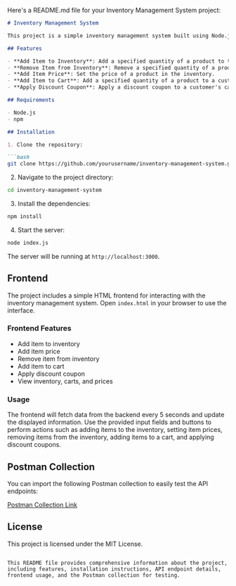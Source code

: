 Here's a README.md file for your Inventory Management System project:

```markdown
# Inventory Management System

This project is a simple inventory management system built using Node.js and Express. It allows you to manage inventory items, their prices, and customer carts. Additionally, it supports applying discount coupons to the items in a cart.

## Features

- **Add Item to Inventory**: Add a specified quantity of a product to the inventory.
- **Remove Item from Inventory**: Remove a specified quantity of a product from the inventory.
- **Add Item Price**: Set the price of a product in the inventory.
- **Add Item to Cart**: Add a specified quantity of a product to a customer's cart.
- **Apply Discount Coupon**: Apply a discount coupon to a customer's cart.

## Requirements

- Node.js
- npm

## Installation

1. Clone the repository:

```bash
git clone https://github.com/yourusername/inventory-management-system.git
```

2. Navigate to the project directory:

```bash
cd inventory-management-system
```

3. Install the dependencies:

```bash
npm install
```

4. Start the server:

```bash
node index.js
```

The server will be running at `http://localhost:3000`.

## Frontend

The project includes a simple HTML frontend for interacting with the inventory management system. Open `index.html` in your browser to use the interface.

### Frontend Features

- Add item to inventory
- Add item price
- Remove item from inventory
- Add item to cart
- Apply discount coupon
- View inventory, carts, and prices

### Usage

The frontend will fetch data from the backend every 5 seconds and update the displayed information. Use the provided input fields and buttons to perform actions such as adding items to the inventory, setting item prices, removing items from the inventory, adding items to a cart, and applying discount coupons.

## Postman Collection

You can import the following Postman collection to easily test the API endpoints:

[Postman Collection Link](#)


## License

This project is licensed under the MIT License.
```

This README file provides comprehensive information about the project, including features, installation instructions, API endpoint details, frontend usage, and the Postman collection for testing.
